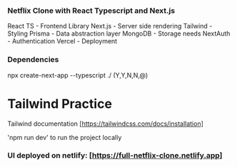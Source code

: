 ### Netflix Clone with React Typescript and Next.js

React TS - Frontend Library
Next.js - Server side rendering
Tailwind - Styling
Prisma - Data abstraction layer
MongoDB - Storage needs
NextAuth - Authentication
Vercel - Deployment

### Dependencies

npx create-next-app --typescript ./ (Y,Y,N,N,@)






# Tailwind Practice

Tailwind documentation [https://tailwindcss.com/docs/installation]

'npm run dev' to run the project locally

### UI deployed on netlify: [https://full-netflix-clone.netlify.app]